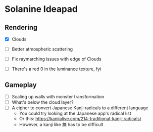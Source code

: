 ﻿# Solanine Ideapad

## Rendering

- [x] Clouds
- [ ] Better atmospheric scattering
- [ ] Fix raymarching issues with edge of Clouds
- [ ] There's a red 0 in the luminance texture, fyi


## Gameplay

- [ ] Scaling up walls with monster transformation
- [ ] What's below the cloud layer?
- [ ] A cipher to convert Japanese Kanji radicals to a different language
  - You could try looking at the Japanese app's radical list
  - Or this: https://kanjialive.com/214-traditional-kanji-radicals/
  - However, a kanji like 無 has to be difficult
